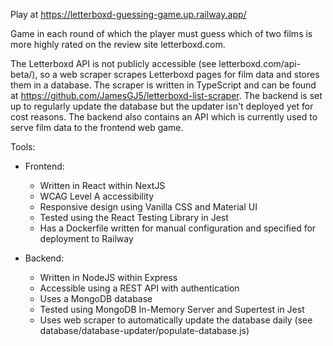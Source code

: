Play at https://letterboxd-guessing-game.up.railway.app/

Game in each round of which the player must guess which of two films is more highly rated on the review site letterboxd.com.

The Letterboxd API is not publicly accessible (see letterboxd.com/api-beta/), so a web scraper scrapes Letterboxd pages for film data and stores them in a database. The scraper is written in TypeScript and can be found at https://github.com/JamesGJ5/letterboxd-list-scraper. The backend is set up to regularly update the database but the updater isn't deployed yet for cost reasons. The backend also contains an API which is currently used to serve film data to the frontend web game.

Tools:

- Frontend:

    - Written in React within NextJS
    - WCAG Level A accessibility
    - Responsive design using Vanilla CSS and Material UI
    - Tested using the React Testing Library in Jest
    - Has a Dockerfile written for manual configuration and specified for deployment to Railway

- Backend:

    - Written in NodeJS within Express
    - Accessible using a REST API with authentication
    - Uses a MongoDB database
    - Tested using MongoDB In-Memory Server and Supertest in Jest
    - Uses web scraper to automatically update the database daily (see database/database-updater/populate-database.js)